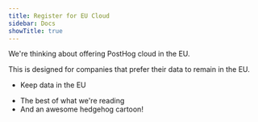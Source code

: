 ```yaml
---
title: Register for EU Cloud
sidebar: Docs
showTitle: true
---
```


We're thinking about offering PostHog cloud in the EU.

This is designed for companies that prefer their data to remain in the EU.

<EucloudForm
compact
/>

<Section
    divider={false}
    title="A newsletter about making better products"
    size="full"
    cols={2}
>
    <div>
        <ul className="text-[20px] font-semibold">
            <li>Keep data in the EU</li>
        </ul>
    </div>
    <div>
        <ul className="text-[20px] font-semibold">
            <li>The best of what we're reading</li>
            <li>And an awesome hedgehog cartoon!</li>
        </ul>    
    </div>
</Section>
